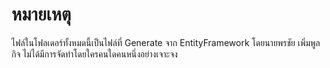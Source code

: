 # หมายเหตุ
ไฟล์ในโฟลเดอร์ทั้งหมดนี้เป็นไฟล์ที่ Generate จาก EntityFramework โดยนายพรชัย เพิ่มพูลกิจ ไม่ได้มีการจัดทำโดยใครคนใดคนหนึ่งอย่างเจาะจง